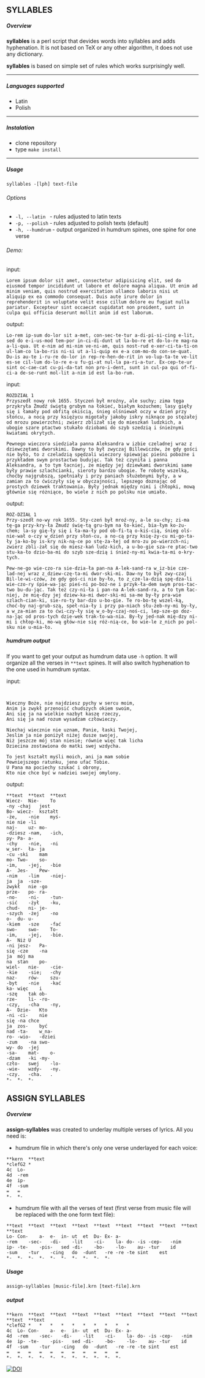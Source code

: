 ## SYLLABLES

##### Overview

**syllables** is a perl script that devides words into syllables and adds hyphenation.
It is not based on TeX or any other algorithm, it does not use any dictionary.

 **syllables** is based on simple set of rules which works surprisingly well.

---

##### Languages supported

- Latin
- Polish

---

##### Instalation

- clone repository
- type `make install`

---

##### Usage

`syllables -[lph] text-file`

###### Options

- `-l, --latin ` - rules adjusted to latin texts
- `-p, --polish` - rules adjusted to polish texts (default)
- `-h, --humdrum` - output organized in humdrum spines, one spine for one verse

###### Demo:

input:

```
Lorem ipsum dolor sit amet, consectetur adipisicing elit, sed do eiusmod tempor incididunt ut labore et dolore magna aliqua. Ut enim ad minim veniam, quis nostrud exercitation ullamco laboris nisi ut aliquip ex ea commodo consequat. Duis aute irure dolor in reprehenderit in voluptate velit esse cillum dolore eu fugiat nulla pariatur. Excepteur sint occaecat cupidatat non proident, sunt in culpa qui officia deserunt mollit anim id est laborum.
```

output:

```
Lo-rem ip-sum do-lor sit a-met, con-sec-te-tur a-di-pi-si-cing e-lit, sed do e-i-us-mod tem-por in-ci-di-dunt ut la-bo-re et do-lo-re mag-na a-li-qua. Ut e-nim ad mi-nim ve-ni-am, quis nost-rud e-xer-ci-ta-ti-on ul-lam-co la-bo-ris ni-si ut a-li-quip ex e-a com-mo-do con-se-quat. Du-is au-te i-ru-re do-lor in rep-re-hen-de-rit in vo-lup-ta-te ve-lit es-se cil-lum do-lo-re e-u fu-gi-at nul-la pa-ri-a-tur. Ex-cep-te-ur sint oc-cae-cat cu-pi-da-tat non pro-i-dent, sunt in cul-pa qui of-fi-ci-a de-se-runt mol-lit a-nim id est la-bo-rum.
```

input:

```
ROZDZIAŁ 1
Przyszedł nowy rok 1655. Styczeń był mroźny, ale suchy; zima tęga przykryła Żmudź świętą grubym na łokieć, białym kożuchem; lasy gięły się i łamały pod obfitą okiścią, śnieg olśniewał oczy w dzień przy słońcu, a nocą przy księżycu migotały jakoby iskry niknące po stężałej od mrozu powierzchni; zwierz zbliżał się do mieszkań ludzkich, a ubogie szare ptactwo stukało dziobami do szyb szedzią i śnieżnymi kwiatami okrytych.

Pewnego wieczora siedziała panna Aleksandra w izbie czeladnej wraz z dziewczętami dworskimi. Dawny to był zwyczaj Billewiczów, że gdy gości nie było, to z czeladzią spędzali wieczory śpiewając pieśni pobożne i przykładem swym prostactwo budując. Tak też czyniła i panna Aleksandra, a to tym łacniej, że między jej dziewkami dworskimi same były prawie szlachcianki, sieroty bardzo ubogie. Te robotę wszelką, choćby najgrubszą, spełniały i przy paniach służebnymi były, a w zamian za to ćwiczyły się w obyczajności, lepszego doznając od prostych dziewek traktowania. Były jednak między nimi i chłopki, mową głównie się różniące, bo wiele z nich po polsku nie umiało.
```

output:

```
ROZ-DZIAŁ 1
Przy-szedł no-wy rok 1655. Sty-czeń był mroź-ny, a-le su-chy; zi-ma tę-ga przy-kry-ła Żmudź świę-tą gru-bym na ło-kieć, bia-łym ko-żu-chem; la-sy gię-ły się i ła-ma-ły pod ob-fi-tą o-kiś-cią, śnieg olś-nie-wał o-czy w_dzień przy słoń-cu, a no-cą przy księ-ży-cu mi-go-ta-ły ja-ko-by is-kry nik-ną-ce po stę-ża-łej od mro-zu po-wierzch-ni; zwierz zbli-żał się do miesz-kań ludz-kich, a u-bo-gie sza-re ptac-two stu-ka-ło dzio-ba-mi do szyb sze-dzią i śnież-ny-mi kwia-ta-mi o-kry-tych.

Pew-ne-go wie-czo-ra sie-dzia-ła pan-na A-lek-sand-ra w_iz-bie cze-lad-nej wraz z_dziew-czę-ta-mi dwor-ski-mi. Daw-ny to był zwy-czaj Bil-le-wi-czów, że gdy goś-ci nie by-ło, to z_cze-la-dzią spę-dza-li wie-czo-ry śpie-wa-jąc pieś-ni po-boż-ne i przyk-ła-dem swym pros-tac-two bu-du-jąc. Tak też czy-ni-ła i pan-na A-lek-sand-ra, a to tym łac-niej, że mię-dzy jej dziew-ka-mi dwor-ski-mi sa-me by-ły pra-wie szlach-cian-ki, sie-ro-ty bar-dzo u-bo-gie. Te ro-bo-tę wszel-ką, choć-by naj-grub-szą, speł-nia-ły i przy pa-niach słu-żeb-ny-mi by-ły, a w_za-mian za to ćwi-czy-ły się w_o-by-czaj-noś-ci, lep-sze-go doz-na-jąc od pros-tych dzie-wek trak-to-wa-nia. By-ły jed-nak mię-dzy ni-mi i chłop-ki, mo-wą głów-nie się róż-nią-ce, bo wie-le z_nich po pol-sku nie u-mia-ło.
```

##### humdrum output

If you want to get your output as humdrum data use `-h` option. It will organize all the verses in `**text` spines. It will also switch hyphenation to the one used in humdrum syntax.

input:

```


Wieczny Boże, nie najdziesz pychy w sercu moim,
Anim ja zwykł przenosić chudszych okiem swoim,
Ani się ja na wielkie nazbyt kaszę rzeczy,
Ani się ja nad rozum wysadzam człowieczy.

Niechaj wiecznie nie uznam, Panie, łaski Twojej,
Jeslim ja nie poniżył niżej dusze swojej,
Niż jeszcze mój stan niesie; równie więc tak licha
Dziecina zostawiona do matki swej wzdycha.

To jest kształt myśli moich, ani ja mam sobie
Pewniejszego ratunku, jeno ufać Tobie.
U Pana ma pociechy szukać i obrony,
Kto nie chce być w nadziei swojej omylony.

```

output:

```
**text	**text	**text
Wiecz-	Nie-	To
-ny	-chaj	jest
Bo-	wiecz-	kształt
-że,	-nie	myś-
nie	nie	-li
naj-	uz-	mo-
-dziesz	-nam,	-ich,
py-	Pa-	a-
-chy	-nie,	-ni
w_ser-	ła-	ja
-cu	-ski	mam
mo-	Two-	so-
-im,	-jej,	-bie
A-	Jes-	Pew-
-nim	-lim	-niej-
ja	ja	-sze-
zwykł	nie	-go
prze-	po-	ra-
-no-	-ni-	-tun-
-sić	-żył	-ku,
chud-	ni-	je-
-szych	-żej	-no
o-	du-	u-
-kiem	-sze	-fać
swo-	swo-	To-
-im,	-jej,	-bie.
A-	Niż	U
-ni	jesz-	Pa-
się	-cze	-na
ja	mój	ma
na	stan	po-
wiel-	nie-	-cie-
-kie	-sie;	-chy
naz-	rów-	szu-
-byt	-nie	-kać
ka-	więc	i
-szę	tak	ob-
rze-	li-	-ro-
-czy,	-cha	-ny,
A-	Dzie-	Kto
-ni	-ci-	nie
się	-na	chce
ja	zos-	być
nad	-ta-	w_na-
ro-	-wio-	-dziei
-zum	-na	swo-
wy-	do	-jej
-sa-	mat-	o-
-dzam	-ki	-my-
czło-	swej	-lo-
-wie-	wzdy-	-ny.
-czy.	-cha.	.
*-	*-	*-
```


## ASSIGN SYLLABLES

##### Overview

**assign-syllables** was created to underlay multiple verses of lyrics. All you need is:

- humdrum file in which there's only one verse underlayed for each voice:

```
**kern	**text
*clefG2	*
4c	Lo-
4d	-rem
4e	ip-
4f	-sum
=	=
*-	*-
```

- humdrum file with all the verses of text (first verse from music file will be replaced with the one form text file):

```
**text	**text	**text	**text	**text	**text	**text	**text	**text	**text
Lo-	Con-	a-	e-	in-	ut	et	Du-	Ex-	a-
-rem	-sec-	-di-	-lit	-ci-	la-	do-	-is	-cep-	-nim
ip-	-te-	-pis-	sed	-di-	-bo-	-lo-	au-	-tur	id
-sum	-tur	-cing	do	-dunt	-re	-re	-te	sint	est
*-	*-	*-	*-	*-	*-	*-	*-	*-	*-
```

##### Usage

`assign-syllables [music-file].krn [text-file].krn`

##### output

```
**kern	**text	**text	**text	**text	**text	**text	**text	**text	**text	**text
*clefG2	*	*	*	*	*	*	*	*	*	*
4c	Lo-	Con-	a-	e-	in-	ut	et	Du-	Ex-	a-
4d	-rem	-sec-	-di-	-lit	-ci-	la-	do-	-is	-cep-	-nim
4e	ip-	-te-	-pis-	sed	-di-	-bo-	-lo-	au-	-tur	id
4f	-sum	-tur	-cing	do	-dunt	-re	-re	-te	sint	est
=	=	=	=	=	=	=	=	=	=	=
*-	*-	*-	*-	*-	*-	*-	*-	*-	*-	*-
```

[![DOI](https://zenodo.org/badge/195084077.svg)](https://zenodo.org/badge/latestdoi/195084077)
